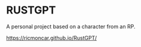 # RUSTGPT

A personal project based on a character from an RP.

https://ricmoncar.github.io/RustGPT/
